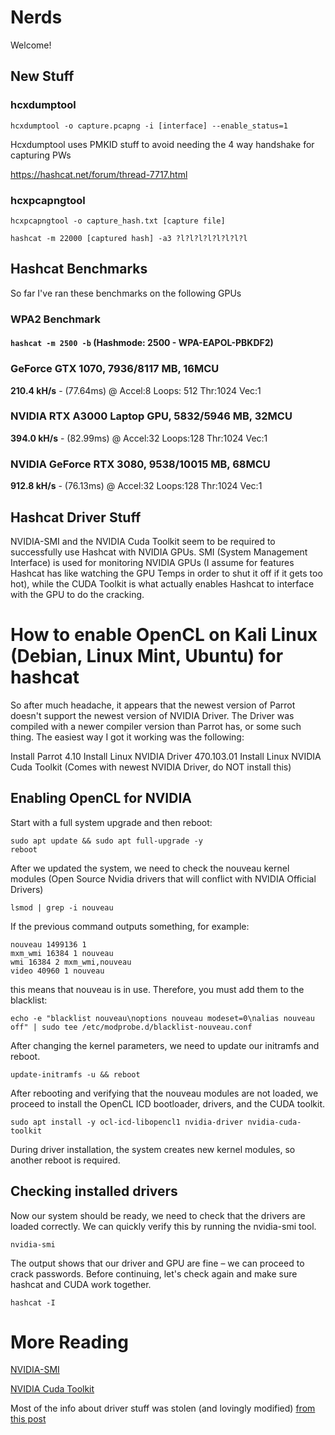 # Nerds
Welcome!

## New Stuff

### hcxdumptool

```
hcxdumptool -o capture.pcapng -i [interface] --enable_status=1
```

Hcxdumptool uses PMKID stuff to avoid needing the 4 way handshake for capturing PWs

https://hashcat.net/forum/thread-7717.html

### hcxpcapngtool

```
hcxpcapngtool -o capture_hash.txt [capture file]
```

```
hashcat -m 22000 [captured hash] -a3 ?l?l?l?l?l?l?l?l
```

## Hashcat Benchmarks

So far I've ran these benchmarks on the following GPUs
### WPA2 Benchmark
#### `hashcat -m 2500 -b` (Hashmode: 2500 - WPA-EAPOL-PBKDF2)

### GeForce GTX 1070, 7936/8117 MB, 16MCU
**210.4 kH/s** - (77.64ms) @ Accel:8 Loops: 512 Thr:1024 Vec:1

### NVIDIA RTX A3000 Laptop GPU, 5832/5946 MB, 32MCU
**394.0 kH/s** - (82.99ms) @ Accel:32 Loops:128 Thr:1024 Vec:1

### NVIDIA GeForce RTX 3080, 9538/10015 MB, 68MCU
**912.8 kH/s** - (76.13ms) @ Accel:32 Loops:128 Thr:1024 Vec:1

## Hashcat Driver Stuff

NVIDIA-SMI and the NVIDIA Cuda Toolkit seem to be required to successfully use Hashcat with NVIDIA GPUs. SMI (System Management Interface) is used for monitoring NVIDIA GPUs (I assume for features Hashcat has like watching the GPU Temps in order to shut it off if it gets too hot), while the CUDA Toolkit is what actually enables Hashcat to interface with the GPU to do the cracking.

# How to enable OpenCL on Kali Linux (Debian, Linux Mint, Ubuntu) for hashcat

So after much headache, it appears that the newest version of Parrot doesn't support the newest version of NVIDIA Driver. The Driver was compiled with a newer compiler version than Parrot has, or some such thing. The easiest way I got it working was the following: 

Install Parrot 4.10
Install Linux NVIDIA Driver 470.103.01
Install Linux NVIDIA Cuda Toolkit (Comes with newest NVIDIA Driver, do NOT install this)

## Enabling OpenCL for NVIDIA

Start with a full system upgrade and then reboot:
```
sudo apt update && sudo apt full-upgrade -y
reboot
```

After we updated the system, we need to check the nouveau kernel modules (Open Source Nvidia drivers that will conflict with NVIDIA Official Drivers)

```
lsmod | grep -i nouveau
```

If the previous command outputs something, for example:
```
nouveau 1499136 1
mxm_wmi 16384 1 nouveau
wmi 16384 2 mxm_wmi,nouveau
video 40960 1 nouveau
```
this means that nouveau is in use. Therefore, you must add them to the blacklist:

```
echo -e "blacklist nouveau\noptions nouveau modeset=0\nalias nouveau off" | sudo tee /etc/modprobe.d/blacklist-nouveau.conf
```

After changing the kernel parameters, we need to update our initramfs and reboot.
```
update-initramfs -u && reboot
```

After rebooting and verifying that the nouveau modules are not loaded, we proceed to install the OpenCL ICD bootloader, drivers, and the CUDA toolkit.
```
sudo apt install -y ocl-icd-libopencl1 nvidia-driver nvidia-cuda-toolkit
```
During driver installation, the system creates new kernel modules, so another reboot is required.

## Checking installed drivers

Now our system should be ready, we need to check that the drivers are loaded correctly. We can quickly verify this by running the nvidia-smi tool.
```
nvidia-smi
```

The output shows that our driver and GPU are fine – we can proceed to crack passwords. Before continuing, let's check again and make sure hashcat and CUDA work together.
```
hashcat -I
```

# More Reading

[NVIDIA-SMI](https://developer.nvidia.com/nvidia-system-management-interface)

[NVIDIA Cuda Toolkit](https://developer.nvidia.com/cuda-toolkit)

Most of the info about driver stuff was stolen (and lovingly modified) [from this post](https://miloserdov.org/?p=4726)

